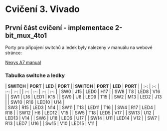 # Cvičení 3. Vivado

## První část cvičení - implementace 2-bit_mux_4to1

Porty pro připojení switchů a ledek byly nalezeny v manuálu na webové stránce:

[Nexys A7 manual](https://reference.digilentinc.com/reference/programmable-logic/nexys-a7/reference-manual) 

### Tabulka switche a ledky

| **SWITCH** | **PORT** | **LED** | **PORT** || **SWITCH** | **PORT** | **LED** | **PORT** |
| :-: | :-: | :-: | :-: |			| :-: | :-: | :-: | :-: |
| SW0 | J15 | LED0 | H17 |			| SW8 | T8 | LED8 | V16 |
| SW1 | L16 | LED1 | K15 |			| SW9 | U8 | LED9 | T15 |
| SW2 | M13 | LED2 | J13 |			| SW10 | R16 | LED10 | U14 |			
| SW3 | R15 | LED3 | N14 |			| SW11 | T13 | LED11 | T16 |
| SW4 | R17 | LED4 | R18 |			| SW12 | H6 | LED12 | V15 |
| SW5 | T18 | LED5 | V17 |			| SW13 | U12 | LED13 | V14 |
| SW6 | U18 | LED6 | U17 |			| SW14 | U11 | LED14 | V12 |
| SW7 | R13 | LED7 | U16 |			| Sw15 | V10 | LED15 | V11 |
